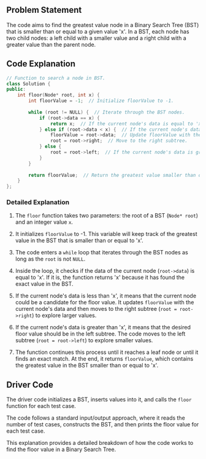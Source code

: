 ## Problem Statement

The code aims to find the greatest value node in a Binary Search Tree (BST) that is smaller than or equal to a given value 'x'. In a BST, each node has two child nodes: a left child with a smaller value and a right child with a greater value than the parent node.

## Code Explanation

```cpp
// Function to search a node in BST.
class Solution {
public:
    int floor(Node* root, int x) {
        int floorValue = -1;  // Initialize floorValue to -1.
        
        while (root != NULL) {  // Iterate through the BST nodes.
            if (root->data == x) {
                return x;  // If the current node's data is equal to 'x', return 'x'.
            } else if (root->data < x) {  // If the current node's data is less than 'x':
                floorValue = root->data;  // Update floorValue with the current node's data.
                root = root->right;  // Move to the right subtree.
            } else {
                root = root->left;  // If the current node's data is greater than 'x', move to the left subtree.
            }
        }
        
        return floorValue;  // Return the greatest value smaller than or equal to 'x' found in the BST.
    }
};
```

### Detailed Explanation

1. The `floor` function takes two parameters: the root of a BST (`Node* root`) and an integer value `x`.

2. It initializes `floorValue` to -1. This variable will keep track of the greatest value in the BST that is smaller than or equal to 'x'.

3. The code enters a `while` loop that iterates through the BST nodes as long as the `root` is not `NULL`.

4. Inside the loop, it checks if the data of the current node (`root->data`) is equal to 'x'. If it is, the function returns 'x' because it has found the exact value in the BST.

5. If the current node's data is less than 'x', it means that the current node could be a candidate for the floor value. It updates `floorValue` with the current node's data and then moves to the right subtree (`root = root->right`) to explore larger values.

6. If the current node's data is greater than 'x', it means that the desired floor value should be in the left subtree. The code moves to the left subtree (`root = root->left`) to explore smaller values.

7. The function continues this process until it reaches a leaf node or until it finds an exact match. At the end, it returns `floorValue`, which contains the greatest value in the BST smaller than or equal to 'x'.

## Driver Code

The driver code initializes a BST, inserts values into it, and calls the `floor` function for each test case.

The code follows a standard input/output approach, where it reads the number of test cases, constructs the BST, and then prints the floor value for each test case.

This explanation provides a detailed breakdown of how the code works to find the floor value in a Binary Search Tree.